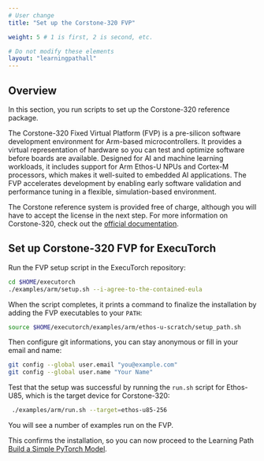 ```yaml
---
# User change
title: "Set up the Corstone-320 FVP"

weight: 5 # 1 is first, 2 is second, etc.

# Do not modify these elements
layout: "learningpathall"
---
```


## Overview

In this section, you run scripts to set up the Corstone-320 reference package.

The Corstone-320 Fixed Virtual Platform (FVP) is a pre-silicon software development environment for Arm-based microcontrollers. It provides a virtual representation of hardware so you can test and optimize software before boards are available. Designed for AI and machine learning workloads, it includes support for Arm Ethos-U NPUs and Cortex-M processors, which makes it well-suited to embedded AI applications. The FVP accelerates development by enabling early software validation and performance tuning in a flexible, simulation-based environment.

The Corstone reference system is provided free of charge, although you will have to accept the license in the next step. For more information on Corstone-320, check out the [official documentation](https://developer.arm.com/documentation/109761/0000?lang=en).

## Set up Corstone-320 FVP for ExecuTorch

Run the FVP setup script in the ExecuTorch repository:

```bash
cd $HOME/executorch
./examples/arm/setup.sh --i-agree-to-the-contained-eula
```

When the script completes, it prints a command to finalize the installation by adding the FVP executables to your `PATH`:

```bash
source $HOME/executorch/examples/arm/ethos-u-scratch/setup_path.sh
```

Then configure git informations, you can stay anonymous or fill in your email and name:

```bash
git config --global user.email "you@example.com"
git config --global user.name "Your Name"
```

Test that the setup was successful by running the `run.sh` script for Ethos-U85, which is the target device for Corstone-320:

```bash
 ./examples/arm/run.sh --target=ethos-u85-256
```

You will see a number of examples run on the FVP.

This confirms the installation, so you can now proceed to the Learning Path [Build a Simple PyTorch Model](/learning-paths/embedded-and-microcontrollers/introduction-to-tinyml-on-arm/4-build-model/).
